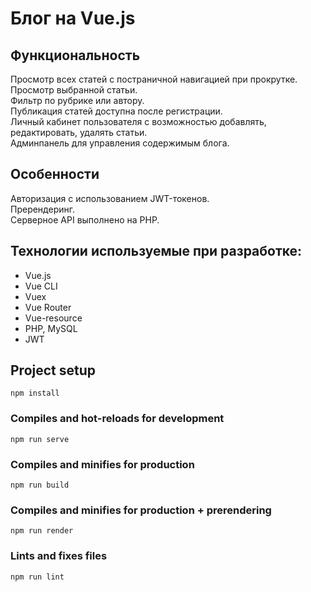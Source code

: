 # Блог на Vue.js

## Функциональность
Просмотр всех статей с постраничной навигацией при прокрутке.  
Просмотр выбранной статьи.  
Фильтр по рубрике или автору.  
Публикация статей доступна после регистрации.  
Личный кабинет пользователя с возможностью добавлять, редактировать, удалять статьи.  
Админпанель для управления содержимым блога.

## Особенности
Авторизация с использованием JWT-токенов.  
Пререндеринг.  
Серверное API выполнено на PHP.

## Технологии используемые при разработке:
- Vue.js
- Vue CLI
- Vuex
- Vue Router
- Vue-resource
- PHP, MySQL
- JWT 

## Project setup
```
npm install
```

### Compiles and hot-reloads for development
```
npm run serve
```

### Compiles and minifies for production
```
npm run build
```
### Compiles and minifies for production + prerendering
```
npm run render
```

### Lints and fixes files
```
npm run lint
``` 
